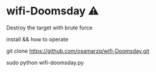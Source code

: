 # wifi-Doomsday ⚠️
Destroy the target with brute force


install && how to operate

git clone https://github.com/osamarzq/wifi-Doomsday.git


sudo python wifi-doomsday.py

<picture>
  <source media="(prefers-color-scheme: dark)" srcset="https://resources.infosecinstitute.com/wp-content/uploads/080814_1249_WebsiteHack2.png">
</picture>
